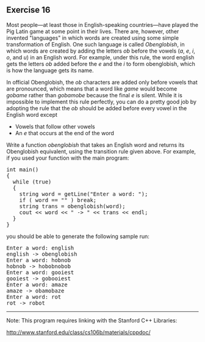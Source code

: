 Exercise 16
----------- 

Most people—at least those in English-speaking countries—have played the Pig Latin game  at  some  point  in  their  lives. There  are,  however,  other invented "languages" in which words are created using some simple transformation of English.  One such language is called *Obenglobish*, in which words are created by adding the letters *ob* before the  vowels  (*a*, *e*, *i*, *o*, and *u*) in an English word.  For example, under this rule, the word english  gets the letters *ob* added before the *e* and the *i* to form obenglobish, which is how the language gets its name.

In official Obenglobish,  the *ob* characters are added only before vowels that are pronounced, which means that a word like *game* would become *gobame* rather than *gobamobe* because the final *e* is silent.  While it is impossible to implement this rule perfectly, you can do a pretty good job by adopting the rule that the *ob* should be added before every vowel in the English word except

* Vowels that follow other vowels
* An *e* that occurs at the end of the word

Write a function *obenglobish* that takes an English word and returns its Obenglobish equivalent, using the transition rule given above. For example, if you used your function with the main program:

<pre>
int main()
{
  while (true) 
  {
    string word = getLine("Enter a word: ");
    if ( word == "" ) break;
    string trans = obenglobish(word);
    cout &lt;&lt; word &lt;&lt; " -&gt; " &lt;&lt; trans &lt;&lt; endl;
  }
}
</pre>

you should be able to generate the following sample run:

<pre>
Enter a word: english
english -> obenglobish
Enter a word: hobnob
hobnob -> hobobnobob
Enter a word: gooiest
gooiest -> gobooiest
Enter a word: amaze
amaze -> obamobaze
Enter a word: rot
rot -> robot
</pre>

---

Note: This program requires linking with the Stanford C++ Libraries:

http://www.stanford.edu/class/cs106b/materials/cppdoc/